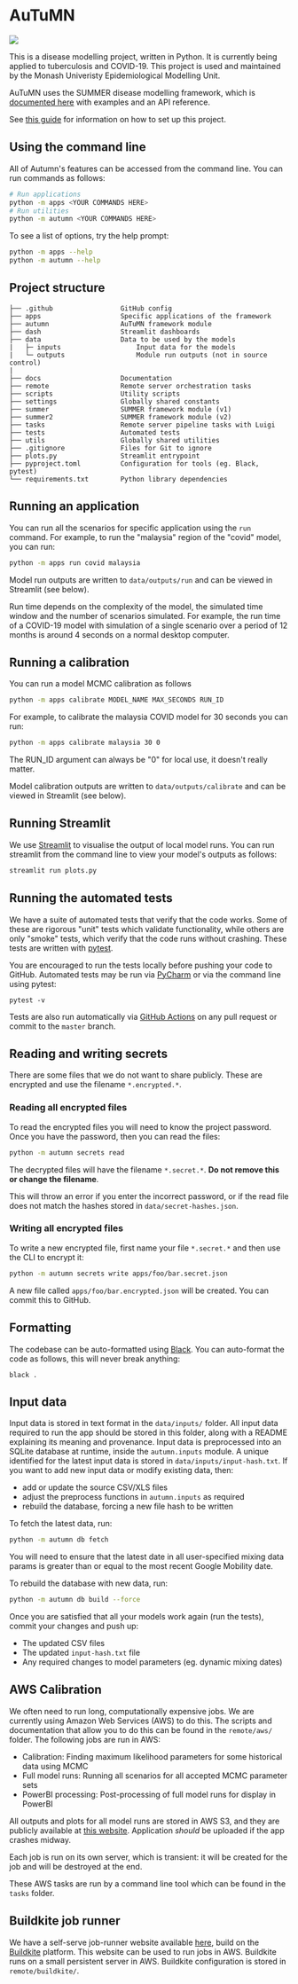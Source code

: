 # AuTuMN

![](https://github.com/monash-emu/AuTuMN/workflows/Continuous%20Integration/badge.svg)

This is a disease modelling project, written in Python.
It is currently being applied to tuberculosis and COVID-19. This project is used and maintained by the Monash Univeristy Epidemiological Modelling Unit.

AuTuMN uses the SUMMER disease modelling framework, which is [documented here](http://summerepi.com/) with examples and an API reference.

See [this guide](./docs/setup.md) for information on how to set up this project.

## Using the command line

All of Autumn's features can be accessed from the command line. You can run commands as follows:

```bash
# Run applications
python -m apps <YOUR COMMANDS HERE>
# Run utilities
python -m autumn <YOUR COMMANDS HERE>
```

To see a list of options, try the help prompt:

```bash
python -m apps --help
python -m autumn --help
```

## Project structure

```
├── .github                 GitHub config
├── apps                    Specific applications of the framework
├── autumn                  AuTuMN framework module
├── dash                    Streamlit dashboards
├── data                    Data to be used by the models
|   ├─ inputs                   Input data for the models
|   └─ outputs                  Module run outputs (not in source control)
|
├── docs                    Documentation
├── remote                  Remote server orchestration tasks
├── scripts                 Utility scripts
├── settings                Globally shared constants
├── summer                  SUMMER framework module (v1)
├── summer2                 SUMMER framework module (v2)
├── tasks                   Remote server pipeline tasks with Luigi
├── tests                   Automated tests
├── utils                   Globally shared utilities
├── .gitignore              Files for Git to ignore
├── plots.py                Streamlit entrypoint
├── pyproject.toml          Configuration for tools (eg. Black, pytest)
└── requirements.txt        Python library dependencies
```

## Running an application

You can run all the scenarios for specific application using the `run` command. For example, to run the "malaysia" region of the "covid" model, you can run:

```bash
python -m apps run covid malaysia
```

Model run outputs are written to `data/outputs/run` and can be viewed in Streamlit (see below).

Run time depends on the complexity of the model, the simulated time window and the number of scenarios simulated.
For example, the run time of a COVID-19 model with simulation of a single scenario over a period of 12 months is around 4 seconds on a normal desktop computer.

## Running a calibration

You can run a model MCMC calibration as follows

```bash
python -m apps calibrate MODEL_NAME MAX_SECONDS RUN_ID
```

For example, to calibrate the malaysia COVID model for 30 seconds you can run:

```bash
python -m apps calibrate malaysia 30 0
```

The RUN_ID argument can always be "0" for local use, it doesn't really matter.

Model calibration outputs are written to `data/outputs/calibrate` and can be viewed in Streamlit (see below).

## Running Streamlit

We use [Streamlit](https://www.streamlit.io/) to visualise the output of local model runs. You can run streamlit from the command line to view your model's outputs as follows:

```bash
streamlit run plots.py
```

## Running the automated tests

We have a suite of automated tests that verify that the code works. Some of these are rigorous "unit" tests which validate functionality, while others are only "smoke" tests, which verify that the code runs without crashing. These tests are written with [pytest](https://docs.pytest.org/en/stable/).

You are encouraged to run the tests locally before pushing your code to GitHub. Automated tests may be run via [PyCharm](https://www.jetbrains.com/help/pycharm/pytest.html) or via the command line using pytest:

```
pytest -v
```

Tests are also run automatically via [GitHub Actions](https://github.com/monash-emu/AuTuMN/actions) on any pull request or commit to the `master` branch.

## Reading and writing secrets

There are some files that we do not want to share publicly. These are encrypted and use the filename `*.encrypted.*`.

### Reading all encrypted files

To read the encrypted files you will need to know the project password.
Once you have the password, then you can read the files:

```bash
python -m autumn secrets read
```

The decrypted files will have the filename `*.secret.*`. **Do not remove this or change the filename**.

This will throw an error if you enter the incorrect password, or if the read file does not match the hashes stored in `data/secret-hashes.json`.

### Writing all encrypted files

To write a new encrypted file, first name your file `*.secret.*` and then use the CLI to encrypt it:

```bash
python -m autumn secrets write apps/foo/bar.secret.json
```

A new file called `apps/foo/bar.encrypted.json` will be created. You can commit this to GitHub.

## Formatting

The codebase can be auto-formatted using [Black](https://github.com/psf/black).
You can auto-format the code as follows, this will never break anything:

```
black .
```

## Input data

Input data is stored in text format in the `data/inputs/` folder. All input data required to run the app should be stored in this folder, along with a README explaining its meaning and provenance. Input data is preprocessed into an SQLite database at runtime, inside the `autumn.inputs` module. A unique identified for the latest input data is stored in `data/inputs/input-hash.txt`. If you want to add new input data or modify existing data, then:

- add or update the source CSV/XLS files
- adjust the preprocess functions in `autumn.inputs` as required
- rebuild the database, forcing a new file hash to be written

To fetch the latest data, run:

```bash
python -m autumn db fetch
```

You will need to ensure that the latest date in all user-specified mixing data params is greater than or equal to the most recent Google Mobility date.

To rebuild the database with new data, run:

```bash
python -m autumn db build --force
```

Once you are satisfied that all your models work again (run the tests), commit your changes and push up:

- The updated CSV files
- The updated `input-hash.txt` file
- Any required changes to model parameters (eg. dynamic mixing dates)

## AWS Calibration

We often need to run long, computationally expensive jobs. We are currently using Amazon Web Services (AWS) to do this. The scripts and documentation that allow you to do this can be found in the `remote/aws/` folder. The following jobs are run in AWS:

- Calibration: Finding maximum likelihood parameters for some historical data using MCMC
- Full model runs: Running all scenarios for all accepted MCMC parameter sets
- PowerBI processing: Post-processing of full model runs for display in PowerBI

All outputs and plots for all model runs are stored in AWS S3, and they are publicly available at [this website](http://www.autumn-data.com). Application _should_ be uploaded if the app crashes midway.

Each job is run on its own server, which is transient: it will be created for the job and will be destroyed at the end.

These AWS tasks are run by a command line tool which can be found in the `tasks` folder.

## Buildkite job runner

We have a self-serve job-runner website available [here](https://buildkite.com/autumn), build on the [Buildkite](https://buildkite.com/home) platform. This website can be used to run jobs in AWS. Buildkite runs on a small persistent server in AWS. Buildkite configuration is stored in `remote/buildkite/`.
